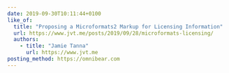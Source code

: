 ```yaml
---
date: 2019-09-30T10:11:44+0100
like_of:
  title: "Proposing a Microformats2 Markup for Licensing Information"
  url: https://www.jvt.me/posts/2019/09/28/microformats-licensing/
  authors:
    - title: "Jamie Tanna"
      url: https://www.jvt.me
posting_method: https://omnibear.com
---
```

